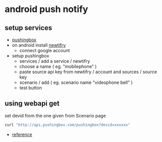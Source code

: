 # android push notify

## setup services

- [pushingbox](https://www.pushingbox.com)
- on android install [newtifry](https://newtifry.appspot.com)
  - connect google account
- setup pushingbox
  - services / add a service / newtifry
  - choose a name ( eg. "mobilephone" )
  - paste source api key from newtifry / account and sources / source key
  - scenario / add ( eg. scenario name "videophone bell" )
  - test button
  
## using webapi get

set devid from the one given from Scenario page

```sh
curl "http://api.pushingbox.com/pushingbox?devid=xxxxxx"
```

- [reference](https://www.pushingbox.com/api.php)
